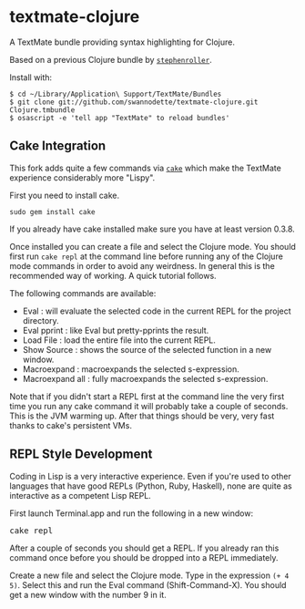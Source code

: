 # textmate-clojure

A TextMate bundle providing syntax highlighting for Clojure.

Based on a previous Clojure bundle by [`stephenroller`](http://github.com/stephenroller/clojure-tmbundle).

Install with:

    $ cd ~/Library/Application\ Support/TextMate/Bundles
    $ git clone git://github.com/swannodette/textmate-clojure.git Clojure.tmbundle
    $ osascript -e 'tell app "TextMate" to reload bundles'

## Cake Integration

This fork adds quite a few commands via [`cake`](http://github.com/ninjudd/cake.git) which make the TextMate experience considerably more "Lispy".

First you need to install cake.

    sudo gem install cake
    
If you already have cake installed make sure you have at least version 0.3.8.

Once installed you can create a file and select the Clojure mode. You should first run <code>cake repl</code> at the command line before running any of the Clojure mode commands in order to avoid any weirdness. In general this is the recommended way of working. A quick tutorial follows.

The following commands are available:

* Eval : will evaluate the selected code in the current REPL for the project directory.
* Eval pprint : like Eval but pretty-pprints the result.
* Load File : load the entire file into the current REPL.
* Show Source : shows the source of the selected function in a new window.
* Macroexpand : macroexpands the selected s-expression.
* Macroexpand all : fully macroexpands the selected s-expression.

Note that if you didn't start a REPL first at the command line the very first time you run any cake command it will probably take a couple of seconds. This is the JVM warming up. After that things should be very, very fast thanks to cake's persistent VMs.

## REPL Style Development

Coding in Lisp is a very interactive experience. Even if you're used to other languages that have good REPLs (Python, Ruby, Haskell), none are quite as interactive as a competent Lisp REPL.

First launch Terminal.app and run the following in a new window:

<pre class="console">
cake repl
</pre>

After a couple of seconds you should get a REPL. If you already ran this command once before you should be dropped into a REPL immediately.

Create a new file and select the Clojure mode. Type in the expression <code>(+ 4 5)</code>. Select this and run the Eval command (Shift-Command-X). You should get a new window with the number 9 in it.